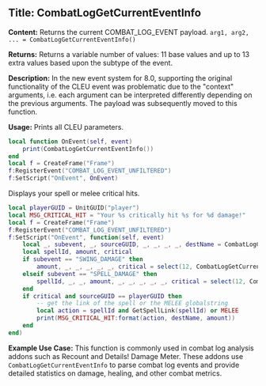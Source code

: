 ## Title: CombatLogGetCurrentEventInfo

**Content:**
Returns the current COMBAT_LOG_EVENT payload.
`arg1, arg2, ... = CombatLogGetCurrentEventInfo()`

**Returns:**
Returns a variable number of values: 11 base values and up to 13 extra values based upon the subtype of the event.

**Description:**
In the new event system for 8.0, supporting the original functionality of the CLEU event was problematic due to the "context" arguments, i.e. each argument can be interpreted differently depending on the previous arguments. The payload was subsequently moved to this function.

**Usage:**
Prints all CLEU parameters.
```lua
local function OnEvent(self, event)
    print(CombatLogGetCurrentEventInfo())
end
local f = CreateFrame("Frame")
f:RegisterEvent("COMBAT_LOG_EVENT_UNFILTERED")
f:SetScript("OnEvent", OnEvent)
```

Displays your spell or melee critical hits.
```lua
local playerGUID = UnitGUID("player")
local MSG_CRITICAL_HIT = "Your %s critically hit %s for %d damage!"
local f = CreateFrame("Frame")
f:RegisterEvent("COMBAT_LOG_EVENT_UNFILTERED")
f:SetScript("OnEvent", function(self, event)
    local _, subevent, _, sourceGUID, _, _, _, _, destName = CombatLogGetCurrentEventInfo()
    local spellId, amount, critical
    if subevent == "SWING_DAMAGE" then
        amount, _, _, _, _, _, critical = select(12, CombatLogGetCurrentEventInfo())
    elseif subevent == "SPELL_DAMAGE" then
        spellId, _, _, amount, _, _, _, _, _, critical = select(12, CombatLogGetCurrentEventInfo())
    end
    if critical and sourceGUID == playerGUID then
        -- get the link of the spell or the MELEE globalstring
        local action = spellId and GetSpellLink(spellId) or MELEE
        print(MSG_CRITICAL_HIT:format(action, destName, amount))
    end
end)
```

**Example Use Case:**
This function is commonly used in combat log analysis addons such as Recount and Details! Damage Meter. These addons use `CombatLogGetCurrentEventInfo` to parse combat log events and provide detailed statistics on damage, healing, and other combat metrics.
